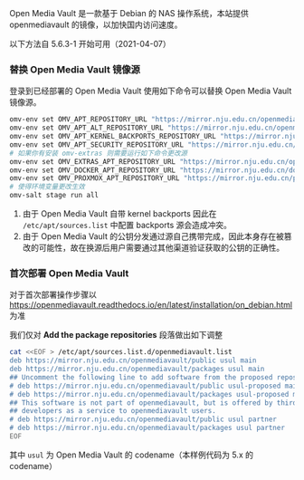 Open Media Vault 是一款基于 Debian 的 NAS 操作系统，本站提供 openmediavault 的镜像，以加快国内访问速度。

以下方法自 5.6.3-1 开始可用（2021-04-07）

### 替换 Open Media Vault 镜像源

登录到已经部署的 Open Media Vault 使用如下命令可以替换 Open Media Vault 镜像源。

```bash
omv-env set OMV_APT_REPOSITORY_URL "https://mirror.nju.edu.cn/openmediavault/public"
omv-env set OMV_APT_ALT_REPOSITORY_URL "https://mirror.nju.edu.cn/openmediavault/packages"
omv-env set OMV_APT_KERNEL_BACKPORTS_REPOSITORY_URL "https://mirror.nju.edu.cn/debian"
omv-env set OMV_APT_SECURITY_REPOSITORY_URL "https://mirror.nju.edu.cn/debian-security"
# 如果你有安装 omv-extras 则需要运行如下命令更改源
omv-env set OMV_EXTRAS_APT_REPOSITORY_URL "https://mirror.nju.edu.cn/openmediavault/openmediavault-plugin-developers"
omv-env set OMV_DOCKER_APT_REPOSITORY_URL "https://mirror.nju.edu.cn/docker-ce/linux/debian"
omv-env set OMV_PROXMOX_APT_REPOSITORY_URL "https://mirror.nju.edu.cn/proxmox/debian"
# 使得环境变量更改生效
omv-salt stage run all
```

1. 由于 Open Media Vault 自带 kernel backports 因此在 `/etc/apt/sources.list` 中配置 backports 源会造成冲突。
2. 由于 Open Media Vault 的公钥分发通过源自己携带完成，因此本身存在被篡改的可能性，故在换源后用户需要通过其他渠道验证获取的公钥的正确性。

### 首次部署 Open Media Vault

对于首次部署操作步骤以 <https://openmediavault.readthedocs.io/en/latest/installation/on_debian.html> 为准

我们仅对 **Add the package repositories** 段落做出如下调整

```bash
cat <<EOF > /etc/apt/sources.list.d/openmediavault.list
deb https://mirror.nju.edu.cn/openmediavault/public usul main
deb https://mirror.nju.edu.cn/openmediavault/packages usul main
## Uncomment the following line to add software from the proposed repository.
# deb https://mirror.nju.edu.cn/openmediavault/public usul-proposed main
# deb https://mirror.nju.edu.cn/openmediavault/packages usul-proposed main
## This software is not part of openmediavault, but is offered by third-party
## developers as a service to openmediavault users.
# deb https://mirror.nju.edu.cn/openmediavault/public usul partner
# deb https://mirror.nju.edu.cn/openmediavault/packages usul partner
EOF
```

其中 `usul` 为 Open Media Vault 的 codename（本样例代码为 5.x 的 codename）
